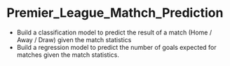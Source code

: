 # Premier_League_Mathch_Prediction
- Build a classification model to predict the result of a match (Home / Away / Draw) given the match statistics
- Build a regression model to predict the number of goals expected for matches given the match statistics.
